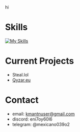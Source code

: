 hi

# Skills
[![My Skills](https://skillicons.dev/icons?i=html,css,p5js,nodejs,php,py,cpp,dotnet,discordjs,postgres,sqlite,mongodb,unity,nginx,linux,js,cs,vite,react,npm)](https://skillicons.dev)
# Current Projects
- Steal.lol
- [Qyzar.eu](https://qyzar.eu)
# Contact
- email: kmantnuser@gmail.com
- discord: eni7oy60l6
- telegram: @mexicano039o2
